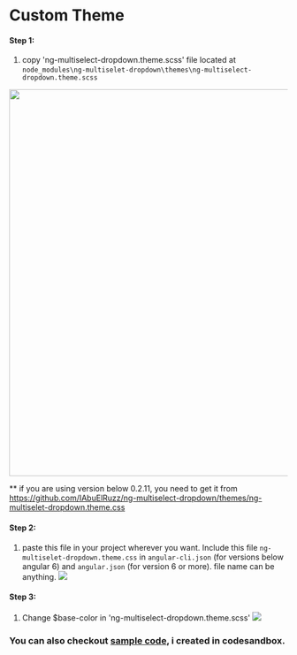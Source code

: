 # Custom Theme

#### Step 1:

1. copy 'ng-multiselect-dropdown.theme.scss' file located at `node_modules\ng-multiselet-dropdown\themes\ng-multiselect-dropdown.theme.scss`
<img src="Screenshots/theme-step-1.png" width="700">

** if you are using version below 0.2.11, you need to get it from https://github.com/IAbuElRuzz/ng-multiselect-dropdown/themes/ng-multiselet-dropdown.theme.css


#### Step 2:
1. paste this file in your project wherever you want. Include this file `ng-multiselet-dropdown.theme.css` in `angular-cli.json` (for versions below angular 6) and `angular.json` (for version 6 or more). file name can be anything.
![](Screenshots/theme-step-2.png)


#### Step 3:
1. Change $base-color in 'ng-multiselect-dropdown.theme.scss'
![](Screenshots/theme-step-3.png)


### You can also checkout [sample code](https://codesandbox.io/s/custom-theme-p1556), i created in codesandbox.